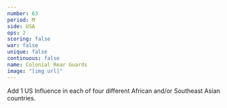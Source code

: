 ```yaml
---
number: 63
period: M
side: USA
ops: 2
scoring: false
war: false
unique: false
continuous: false
name: Colonial Rear Guards
image: "[img url]"
---
```

Add 1 US Influence in each of four different African and/or Southeast Asian countries.
